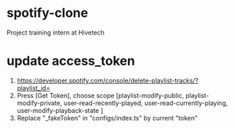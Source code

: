 # spotify-clone
Project training intern at Hivetech
# update access_token
1. https://developer.spotify.com/console/delete-playlist-tracks/?playlist_id=
2. Press [Get Token], choose scope [playlist-modify-public, playlist-modify-private, user-read-recently-played, user-read-currently-playing, user-modify-playback-state ]
3. Replace "_fakeToken" in "configs/index.ts" by current "token" 
